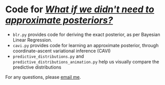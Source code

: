 # Code for [*What if we didn't need to approximate posteriors?*](https://anish.lakkapragada.com/posts/vc-rademacher-test/)


- `blr.py` provides code for deriving the exact posterior, as per Bayesian Linear Regression. 
- `cavi.py` provides code for learning an approximate posterior, through coordinate-ascent variational inference (CAVI)
- `predictive_distributions.py` and `predictive_distributions_animation.py` help us visually compare the predictive distributions

For any questions, please [email me](mailto:anish.lakkapragada@yale.edu).

